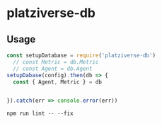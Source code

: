 # platziverse-db

## Usage

``` js
const setupDatabase = require('platziverse-db')
  // const Metric = db.Metric
  // const Agent = db.Agent
setupDabase(config).then(db => {
  const { Agent, Metric } = db


}).catch(err => console.error(err))
```


```
npm run lint -- --fix
```